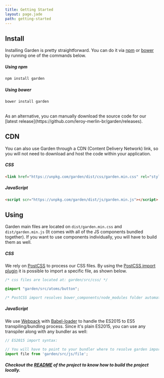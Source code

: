 ```yaml
---
title: Getting Started
layout: page.jade
path: getting-started
---
```

## Install
Installing Garden is pretty straightforward. You can do it via [npm](https://www.npmjs.com/) or [bower](https://bower.io/) by running one of the commands below.

##### Using npm
```js
npm install garden
```

##### Using bower
```js
bower install garden
```
<br>
As an alternative, you can manually download the source code for our [latest release](https://github.com/leroy-merlin-br/garden/releases).

## CDN
You can also use Garden through a CDN (Content Delivery Network) link, so you will not need to download and host the code within your application.

##### CSS

```html
<link href="https://unpkg.com/garden/dist/css/garden.min.css" rel="stylesheet">
```

##### JavaScript

```html
<script scr="https://unpkg.com/garden/dist/js/garden.min.js"></script>
```

## Using
Garden main files are located on `dist/garden.min.css` and `dist/garden.min.js` (It comes with all of the JS components bundled together). If you want to use components individually, you will have to build them as well.

##### CSS
We rely on [PostCSS](https://github.com/postcss/postcss) to process our CSS files. By using the [PostCSS import plugin](https://github.com/postcss/postcss-import) it is possible to import a specific file, as shown below.

```scss
/* css files are located at: garden/src/css/ */

@import "garden/src/atoms/button";

/* PostCSS import resolves bower_components/node_modules folder automatically */
```

##### JavaScript
We use [Webpack](https://webpack.github.io/) with [Babel-loader](https://github.com/babel/babel-loader) to handle the ES2015 to ES5 transpiling/bundling process. Since it's plain ES2015, you can use any transpiler along with any bundler as well:

```js
// ES2015 import syntax:

// You will have to point to your bundler where to resolve garden imports, or use directly from node_modules/bower_components:
import file from 'garden/src/js/file';
```

##### Checkout the **<a href="https://github.com/leroy-merlin-br/garden" target="_blank" title="Garden Readme">README</a>** of the project to know how to build the project locally.
